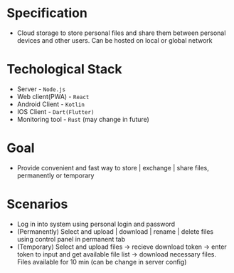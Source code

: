 # Specification

- Cloud storage to store personal files and share them between personal devices and other users. Can be hosted on local or global network

# Techological Stack

- Server - <code>Node.js</code>
- Web client(PWA) - <code>React</code>
- Android Client - <code>Kotlin</code>
- IOS Client - <code>Dart(Flutter)</code>
- Monitoring tool - <code>Rust</code> (may change in future)

# Goal

- Provide convenient and fast way to store | exchange | share files, permanently or temporary

# Scenarios

- Log in into system using personal login and password
- (Permanently) Select and upload | download | rename | delete files using control panel in permanent tab
- (Temporary) Select and upload files -> recieve download token -> enter token to input and get available file list -> download necessary files. Files available for 10 min (can be change in server config)
